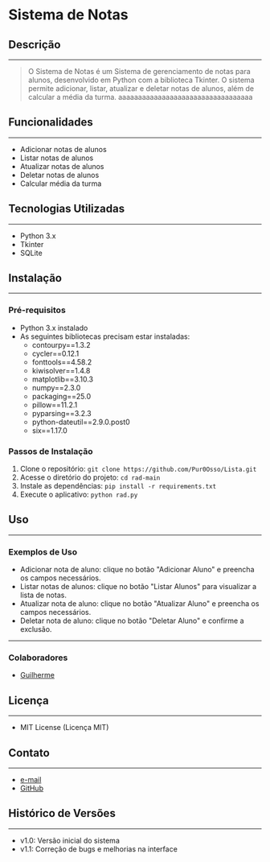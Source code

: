 # Sistema de Notas

## Descrição
---------------

> O Sistema de Notas é um Sistema de gerenciamento de notas para alunos, desenvolvido em Python com a biblioteca Tkinter. O sistema permite adicionar, listar, atualizar e deletar notas de alunos, além de calcular a média da turma. aaaaaaaaaaaaaaaaaaaaaaaaaaaaaaaaaa

## Funcionalidades
-----------------

* Adicionar notas de alunos
* Listar notas de alunos
* Atualizar notas de alunos
* Deletar notas de alunos
* Calcular média da turma

## Tecnologias Utilizadas
-------------------------

* Python 3.x
* Tkinter
* SQLite

## Instalação
-------------

### Pré-requisitos

* Python 3.x instalado
* As seguintes bibliotecas precisam estar instaladas:
	+ contourpy==1.3.2
	+ cycler==0.12.1
	+ fonttools==4.58.2
	+ kiwisolver==1.4.8
	+ matplotlib==3.10.3
	+ numpy==2.3.0
	+ packaging==25.0
	+ pillow==11.2.1
	+ pyparsing==3.2.3
	+ python-dateutil==2.9.0.post0
	+ six==1.17.0

### Passos de Instalação

1. Clone o repositório: `git clone https://github.com/Pur0Osso/Lista.git`
2. Acesse o diretório do projeto: `cd rad-main`
3. Instale as dependências: `pip install -r requirements.txt`
4. Execute o aplicativo: `python rad.py`

## Uso
-----

### Exemplos de Uso

* Adicionar nota de aluno: clique no botão "Adicionar Aluno" e preencha os campos necessários.
* Listar notas de alunos: clique no botão "Listar Alunos" para visualizar a lista de notas.
* Atualizar nota de aluno: clique no botão "Atualizar Aluno" e preencha os campos necessários.
* Deletar nota de aluno: clique no botão "Deletar Aluno" e confirme a exclusão.

-------------

### Colaboradores

* [Guilherme](https://github.com/XingKent)

## Licença
-------

* MIT License (Licença MIT)
##

## Contato
-------

* [e-mail](mailto:Kcyzera@gmail.com)
* [GitHub](https://github.com/Pur0Osso)

## Histórico de Versões
----------------------

* v1.0: Versão inicial do sistema
* v1.1: Correção de bugs e melhorias na interface